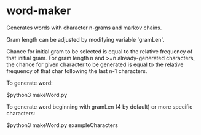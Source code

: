 # word-maker

Generates words with character n-grams and markov chains.

Gram length can be adjusted by modifying variable 'gramLen'.

Chance for initial gram to be selected is equal to the relative frequency of that initial gram.
For gram length n and >=n already-generated characters, the chance for given character to be generated is equal to the relative frequency of that char following the last n-1 characters.

To generate word:
  
  $python3 makeWord.py
  
To generate word beginning with gramLen (4 by default) or more specific characters:
  
  $python3 makeWord.py exampleCharacters
 
